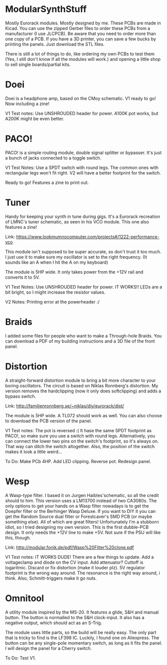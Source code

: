 # ModularSynthStuff
Mostly Eurorack modules. Mostly designed by me.
These PCBs are made in Kicad.
You can use the zipped Gerber files to order these PCBs from a manufacturer (I use JLCPCB). Be aware that you need to order more than one copy of a PCB.
If you have a 3D printer, you can save a few bucks by printing the panels. Just download the STL files.

There is still a lot of things to do, like ordering my own PCBs to test them (Yes, I still don't know if all the modules will work.) and opening a little shop to sell single boards/partial kits.


# Doei
Doei is a headphone amp, based on the CMoy schematic. V1 ready to go! Now including a zine!

V1 Test notes: Use UNSHROUDED header for power. A100K pot works, but A200K might be even better.


# PACO!
PACO! is a simple routing module, double signal splitter or bypasser. It's just a bunch of jacks connected to a toggle switch.

V1 Test Notes: Use a SPDT switch with round legs. The common ones with rectangular legs won't fit right. V2 will have a better footprint for the switch.

Ready to go! Features a zine to print out.


# Tuner
Handy for keeping your synth in tune during gigs. It's a Eurorack recreation of LMNC's tuner schematic, as seen in his VCO module. This one also features a zine!

Link: https://www.lookmumnocomputer.com/projects#/1222-performance-vco

This module isn't supposed to be super accurate, so don't trust it too much. I just use it to make sure my oscillator is set to the right frequency. (It sounds like an A when I hit the A on my keyboard)

The module is 5HP wide. It only takes power from the +12V rail and converts it to 5V.

V1 Test Notes: Use UNSHROUDED header for power. IT WORKS!! LEDs are a bit bright, so I might increase the resistor values.

V2 Notes: Printing error at the powerheader :/


# Braids
I added some files for people who want to make a Through-hole Braids. You can download a PDF of my building instructions and a 3D file of the front panel.


# Distortion
A straight-forward distortion module to bring a bit more character to your boring oscillators. The circuit is based on Niklas Ronnberg's distortion. My version removes the hardclipping (now it only does softclipping) and adds a bypass switch.

Link: http://familjenronnberg.se/~niklas/diy/eurorack/dist/

The module is 5HP wide. A TL072 should work as well.
You can also choose to download the PCB version of the panel.

V1 Test notes: The pot is reversed :( It hase the same SPDT footprint as PACO!, so make sure you use a switch with round legs. Alternatively, you can connect the lower two pins on the switch's footprint, so it's always on. That way can ditch the switch altogether. Also, the position of the switch makes it look a little weird...

To Do: Make PCb 4HP. Add LED clipping. Reverse pot. Redesign panel.


# Wesp
A Wasp-type filter. I based it on Jurgen Haibles'schematic, so all the credit should to him. This version uses a LM13700 instead of two CA3080s. The only options to get your hands on a Wasp filter nowadays is to get the Doepfer filter or the Berhinger Wasp Deluxe. If you want to DIY it you can get the Random Source dual filter or Forestcaver's SMD PCB (or maybe something else). All of which are great filters! Unfortunately I'm a stubborn idiot, so I tried designing my own version.
This is the first dubble-PCB design. It only needs the +12V line to make +5V. Not sure if the PSU will like this, though.

Link: http://modular.fonik.de/pdf/Wasp%20Filter%20clone.pdf

V1 Test notes: IT WORKS DUDE! There are a few things to update. Add a voltageclamp and diode on the CV input. Add attenuator? Cuttoff is logaritmic. Discard or fix distortion (make it louder plz). 5V regulator footprint is the wrong way around.
The resonance is the right way around, i think. Also, Schmitt-triggers make it go nuts.


# Omnitool
A utility module inspired by the MS-20. It features a glide, S&H and manual button. The button is normalled to the S&H clock-input. It also has a negative output, which should act as an S-Trig.

The module uses little parts, so the build will be really easy. The only part that is tricky to find is the LF398 IC. Luckily, I found one on Aliexpress. The button can be any single-pole momentary switch, as long as it fits the panel. I will design the panel for a Cherry switch.

To Do: Test V1.
